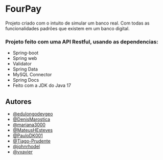 # FourPay
Projeto criado com o intuito de simular um banco real. Com todas as funcionalidades padrões que existem em um banco digital.


### Projeto feito com uma API Restful, usando as dependencias:
- Spring-boot
- Spring web
- Validator
- Spring Data
- MySQL Connector
- Spring Docs
- Feito com a JDK do Java 17

## Autores

- [@edulongodevgeo](https://github.com/edulongodevgeo)
- [@DenisMarostica](https://github.com/DenisMarostica)
- [@mariana3000](https://github.com/mariana3000)
- [@MateusHEsteves](https://github.com/MateusHEsteves)
- [@PauloDK001](https://github.com/PauloDK001)
- [@Tiago-Prudente](https://github.com/Tiago-Prudente)
- [@johnrhodel](https://github.com/johnrhodel)
- [@vxavier](https://github.com/vxavier)
 
